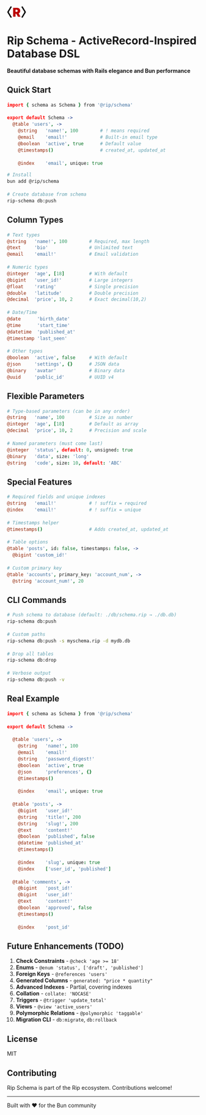 <img src="/assets/rip-icon-512wa.png" style="width:50px" /> <br>

# Rip Schema - ActiveRecord-Inspired Database DSL

**Beautiful database schemas with Rails elegance and Bun performance**

## Quick Start

```coffeescript
import { schema as Schema } from '@rip/schema'

export default Schema ->
  @table 'users', ->
    @string   'name!', 100        # ! means required
    @email    'email!'            # Built-in email type
    @boolean  'active', true      # Default value
    @timestamps()                 # created_at, updated_at

    @index    'email', unique: true
```

```bash
# Install
bun add @rip/schema

# Create database from schema
rip-schema db:push
```

## Column Types

```coffeescript
# Text types
@string   'name!', 100        # Required, max length
@text     'bio'               # Unlimited text
@email    'email!'            # Email validation

# Numeric types
@integer  'age', [18]         # With default
@bigint   'user_id!'          # Large integers
@float    'rating'            # Single precision
@double   'latitude'          # Double precision
@decimal  'price', 10, 2      # Exact decimal(10,2)

# Date/Time
@date      'birth_date'
@time      'start_time'
@datetime  'published_at'
@timestamp 'last_seen'

# Other types
@boolean  'active', false     # With default
@json     'settings', {}      # JSON data
@binary   'avatar'            # Binary data
@uuid     'public_id'         # UUID v4
```

## Flexible Parameters

```coffeescript
# Type-based parameters (can be in any order)
@string   'name', 100         # Size as number
@integer  'age', [18]         # Default as array
@decimal  'price', 10, 2      # Precision and scale

# Named parameters (must come last)
@integer  'status', default: 0, unsigned: true
@binary   'data', size: 'long'
@string   'code', size: 10, default: 'ABC'
```

## Special Features

```coffeescript
# Required fields and unique indexes
@string   'email!'            # ! suffix = required
@index    'email!'            # ! suffix = unique

# Timestamps helper
@timestamps()                 # Adds created_at, updated_at

# Table options
@table 'posts', id: false, timestamps: false, ->
  @bigint 'custom_id!'

# Custom primary key
@table 'accounts', primary_key: 'account_num', ->
  @string 'account_num!', 20
```

## CLI Commands

```bash
# Push schema to database (default: ./db/schema.rip → ./db.db)
rip-schema db:push

# Custom paths
rip-schema db:push -s myschema.rip -d mydb.db

# Drop all tables
rip-schema db:drop

# Verbose output
rip-schema db:push -v
```

## Real Example

```coffeescript
import { schema as Schema } from '@rip/schema'

export default Schema ->

  @table 'users', ->
    @string   'name!', 100
    @email    'email!'
    @string   'password_digest!'
    @boolean  'active', true
    @json     'preferences', {}
    @timestamps()

    @index    'email', unique: true

  @table 'posts', ->
    @bigint   'user_id!'
    @string   'title!', 200
    @string   'slug!', 200
    @text     'content!'
    @boolean  'published', false
    @datetime 'published_at'
    @timestamps()

    @index    'slug', unique: true
    @index    ['user_id', 'published']

  @table 'comments', ->
    @bigint   'post_id!'
    @bigint   'user_id!'
    @text     'content!'
    @boolean  'approved', false
    @timestamps()

    @index    'post_id'
```

## Future Enhancements (TODO)

1. **Check Constraints** - `@check 'age >= 18'`
2. **Enums** - `@enum 'status', ['draft', 'published']`
3. **Foreign Keys** - `@references 'users'`
4. **Generated Columns** - `generated: "price * quantity"`
5. **Advanced Indexes** - Partial, covering indexes
6. **Collation** - `collate: 'NOCASE'`
7. **Triggers** - `@trigger 'update_total'`
8. **Views** - `@view 'active_users'`
9. **Polymorphic Relations** - `@polymorphic 'taggable'`
10. **Migration CLI** - `db:migrate`, `db:rollback`

## License

MIT

## Contributing

Rip Schema is part of the Rip ecosystem. Contributions welcome!

---

Built with ❤️ for the Bun community